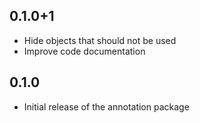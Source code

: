 ## 0.1.0+1

* Hide objects that should not be used
* Improve code documentation

## 0.1.0

* Initial release of the annotation package
